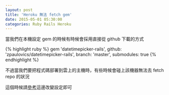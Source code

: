 ```yaml
---
layout: post
title: 'Heroku 無法 fetch gem'
date: 2015-05-01 05:30:00
categories: Ruby Rails Heroku
---
```


當我們在本機設定 gem 的時候有時候會採用直接從 github 下載的方式

{% highlight ruby %}
gem 'datetimepicker-rails', github: 'zpaulovics/datetimepicker-rails', branch: 'master', submodules: true
{% endhighlight %}

不過當我們要把程式碼部署到雲上的主機時，有些時候會碰上該機器無法去 fetch repo 的狀況

這個時候請[參考](http://bundler.io/git.html)這邊改變設定即可
